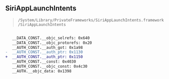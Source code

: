 ## SiriAppLaunchIntents

> `/System/Library/PrivateFrameworks/SiriAppLaunchIntents.framework/SiriAppLaunchIntents`

```diff

   __DATA_CONST.__objc_selrefs: 0x640
   __DATA_CONST.__objc_protorefs: 0x20
   __AUTH_CONST.__auth_got: 0x1a98
-  __AUTH_CONST.__auth_ptr: 0x1130
+  __AUTH_CONST.__auth_ptr: 0x1150
   __AUTH_CONST.__const: 0x4030
   __AUTH_CONST.__objc_const: 0x4c30
   __AUTH.__objc_data: 0x1398

```
